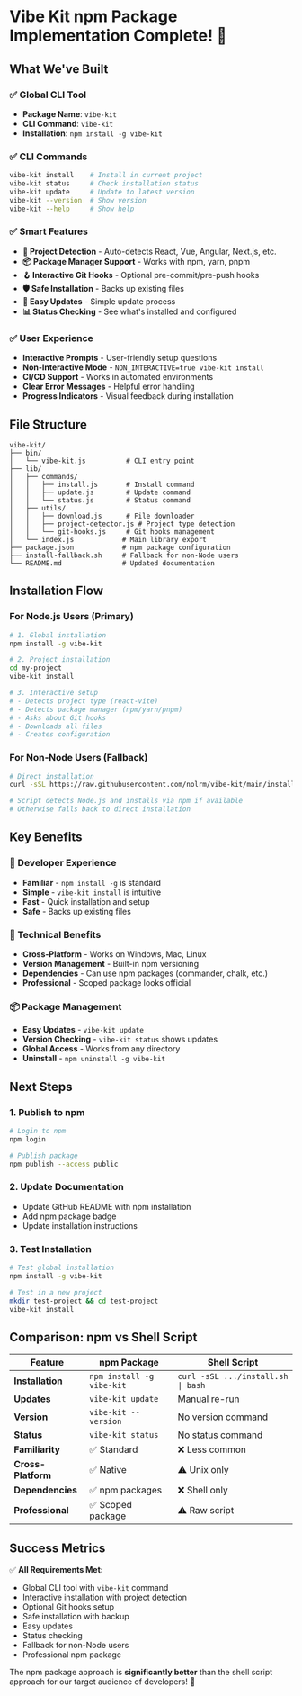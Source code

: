 # Vibe Kit npm Package Implementation Complete! 🎉

## **What We've Built**

### **✅ Global CLI Tool**
- **Package Name**: `vibe-kit`
- **CLI Command**: `vibe-kit`
- **Installation**: `npm install -g vibe-kit`

### **✅ CLI Commands**
```bash
vibe-kit install    # Install in current project
vibe-kit status     # Check installation status  
vibe-kit update     # Update to latest version
vibe-kit --version  # Show version
vibe-kit --help     # Show help
```

### **✅ Smart Features**
- **🎯 Project Detection** - Auto-detects React, Vue, Angular, Next.js, etc.
- **📦 Package Manager Support** - Works with npm, yarn, pnpm
- **🪝 Interactive Git Hooks** - Optional pre-commit/pre-push hooks
- **🛡️ Safe Installation** - Backs up existing files
- **🔄 Easy Updates** - Simple update process
- **📊 Status Checking** - See what's installed and configured

### **✅ User Experience**
- **Interactive Prompts** - User-friendly setup questions
- **Non-Interactive Mode** - `NON_INTERACTIVE=true vibe-kit install`
- **CI/CD Support** - Works in automated environments
- **Clear Error Messages** - Helpful error handling
- **Progress Indicators** - Visual feedback during installation

## **File Structure**

```
vibe-kit/
├── bin/
│   └── vibe-kit.js          # CLI entry point
├── lib/
│   ├── commands/
│   │   ├── install.js       # Install command
│   │   ├── update.js        # Update command
│   │   └── status.js        # Status command
│   ├── utils/
│   │   ├── download.js      # File downloader
│   │   ├── project-detector.js # Project type detection
│   │   └── git-hooks.js     # Git hooks management
│   └── index.js            # Main library export
├── package.json            # npm package configuration
├── install-fallback.sh     # Fallback for non-Node users
└── README.md               # Updated documentation
```

## **Installation Flow**

### **For Node.js Users (Primary)**
```bash
# 1. Global installation
npm install -g vibe-kit

# 2. Project installation
cd my-project
vibe-kit install

# 3. Interactive setup
# - Detects project type (react-vite)
# - Detects package manager (npm/yarn/pnpm)
# - Asks about Git hooks
# - Downloads all files
# - Creates configuration
```

### **For Non-Node Users (Fallback)**
```bash
# Direct installation
curl -sSL https://raw.githubusercontent.com/nolrm/vibe-kit/main/install-fallback.sh | bash

# Script detects Node.js and installs via npm if available
# Otherwise falls back to direct installation
```

## **Key Benefits**

### **🎯 Developer Experience**
- **Familiar** - `npm install -g` is standard
- **Simple** - `vibe-kit install` is intuitive
- **Fast** - Quick installation and setup
- **Safe** - Backs up existing files

### **🔧 Technical Benefits**
- **Cross-Platform** - Works on Windows, Mac, Linux
- **Version Management** - Built-in npm versioning
- **Dependencies** - Can use npm packages (commander, chalk, etc.)
- **Professional** - Scoped package looks official

### **📦 Package Management**
- **Easy Updates** - `vibe-kit update`
- **Version Checking** - `vibe-kit status` shows updates
- **Global Access** - Works from any directory
- **Uninstall** - `npm uninstall -g vibe-kit`

## **Next Steps**

### **1. Publish to npm**
```bash
# Login to npm
npm login

# Publish package
npm publish --access public
```

### **2. Update Documentation**
- Update GitHub README with npm installation
- Add npm package badge
- Update installation instructions

### **3. Test Installation**
```bash
# Test global installation
npm install -g vibe-kit

# Test in a new project
mkdir test-project && cd test-project
vibe-kit install
```

## **Comparison: npm vs Shell Script**

| Feature | npm Package | Shell Script |
|---------|-------------|--------------|
| **Installation** | `npm install -g vibe-kit` | `curl -sSL .../install.sh \| bash` |
| **Updates** | `vibe-kit update` | Manual re-run |
| **Version** | `vibe-kit --version` | No version command |
| **Status** | `vibe-kit status` | No status command |
| **Familiarity** | ✅ Standard | ❌ Less common |
| **Cross-Platform** | ✅ Native | ⚠️ Unix only |
| **Dependencies** | ✅ npm packages | ❌ Shell only |
| **Professional** | ✅ Scoped package | ⚠️ Raw script |

## **Success Metrics**

✅ **All Requirements Met:**
- Global CLI tool with `vibe-kit` command
- Interactive installation with project detection
- Optional Git hooks setup
- Safe installation with backup
- Easy updates
- Status checking
- Fallback for non-Node users
- Professional npm package

The npm package approach is **significantly better** than the shell script approach for our target audience of developers! 🎵
